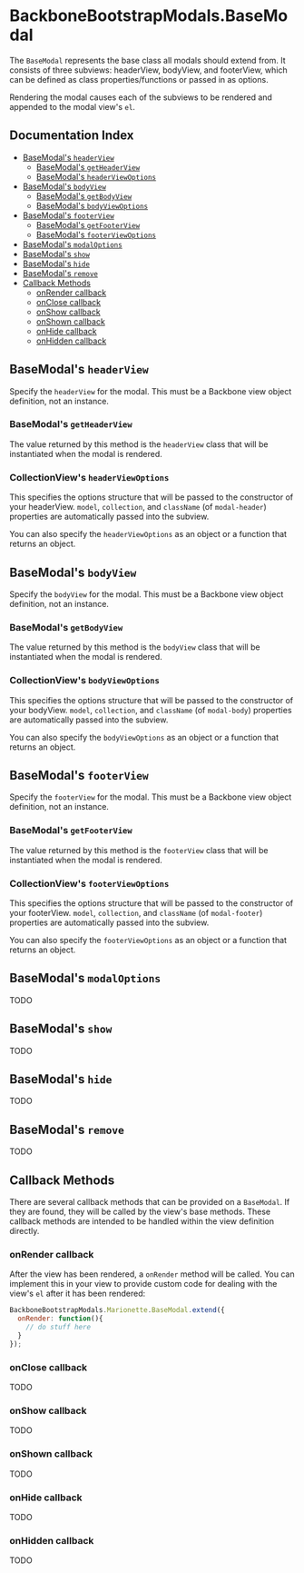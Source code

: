 # BackboneBootstrapModals.BaseModal

The `BaseModal` represents the base class all modals should extend from. It 
consists of three subviews: headerView, bodyView, and footerView, which can be defined as class properties/functions or passed in as options.

Rendering the modal causes each of the subviews to be rendered and appended to the modal view's `el`.

## Documentation Index

* [BaseModal's `headerView`](#basemodals-headerview)
  * [BaseModal's `getHeaderView`](#basemodals-getheaderview)
  * [BaseModal's `headerViewOptions`](#basemodals-headerviewoptions)
* [BaseModal's `bodyView`](#basemodals-bodyview)
  * [BaseModal's `getBodyView`](#basemodals-getbodyview)
  * [BaseModal's `bodyViewOptions`](#basemodals-bodyviewoptions)
* [BaseModal's `footerView`](#basemodals-footerview)
  * [BaseModal's `getFooterView`](#basemodals-getfooteriew)
  * [BaseModal's `footerViewOptions`](#basemodals-footerviewoptions)
* [BaseModal's `modalOptions`](#basemodals-modaloptions)
* [BaseModal's `show`](#basemodals-show)
* [BaseModal's `hide`](#basemodals-hide)
* [BaseModal's `remove`](#basemodals-remove)
* [Callback Methods](#callback-methods)
  * [onRender callback](#onrender-callback)
  * [onClose callback](#onclose-callback)
  * [onShow callback](#onshow-callback)
  * [onShown callback](#onshown-callback)
  * [onHide callback](#onhide-callback)
  * [onHidden callback](#onhidden-callback)

## BaseModal's `headerView`

Specify the `headerView` for the modal. This must be
a Backbone view object definition, not an instance.

### BaseModal's `getHeaderView`
The value returned by this method is the `headerView` class that will be instantiated when the modal is rendered.

### CollectionView's `headerViewOptions`

This specifies the options structure that will be passed to the constructor of your headerView.
`model`, `collection`, and `className` (of `modal-header`) properties are automatically passed into the subview.

You can also specify the `headerViewOptions` as an object or a function that returns an object.

## BaseModal's `bodyView`

Specify the `bodyView` for the modal. This must be
a Backbone view object definition, not an instance.

### BaseModal's `getBodyView`
The value returned by this method is the `bodyView` class that will be instantiated when the modal is rendered.

### CollectionView's `bodyViewOptions`

This specifies the options structure that will be passed to the constructor of your bodyView.
`model`, `collection`, and `className` (of `modal-body`) properties are automatically passed into the subview.

You can also specify the `bodyViewOptions` as an object or a function that returns an object.

## BaseModal's `footerView`

Specify the `footerView` for the modal. This must be
a Backbone view object definition, not an instance.

### BaseModal's `getFooterView`
The value returned by this method is the `footerView` class that will be instantiated when the modal is rendered.

### CollectionView's `footerViewOptions`

This specifies the options structure that will be passed to the constructor of your footerView.
`model`, `collection`, and `className` (of `modal-footer`) properties are automatically passed into the subview.

You can also specify the `footerViewOptions` as an object or a function that returns an object.

## BaseModal's `modalOptions`

TODO

## BaseModal's `show`

TODO

## BaseModal's `hide`

TODO

## BaseModal's `remove`

TODO

## Callback Methods

There are several callback methods that can be provided on a
`BaseModal`. If they are found, they will be called by the
view's base methods. These callback methods are intended to be
handled within the view definition directly.

### onRender callback

After the view has been rendered, a `onRender` method will be called.
You can implement this in your view to provide custom code for dealing
with the view's `el` after it has been rendered:

```js
BackboneBootstrapModals.Marionette.BaseModal.extend({
  onRender: function(){
    // do stuff here
  }
});
```

### onClose callback

TODO

### onShow callback

TODO

### onShown callback

TODO

### onHide callback

TODO

### onHidden callback

TODO
